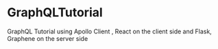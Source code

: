 # GraphQLTutorial
GraphQL Tutorial using Apollo Client , React on the client side and Flask, Graphene on the server side

